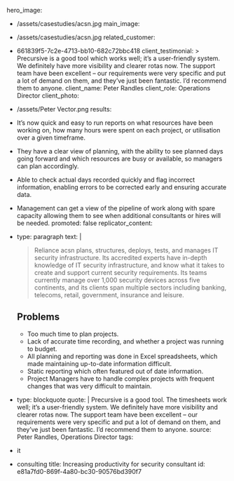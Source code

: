 hero_image:
  - /assets/casestudies/acsn.jpg
main_image:
  - /assets/casestudies/acsn.jpg
related_customer:
  - 661839f5-7c2e-4713-bb10-682c72bbc418
client_testimonial: >
  Precursive is a good tool which works well; it’s a user-friendly system. We definitely have more
  visibility and clearer rotas now. The support team have been excellent – our requirements were
  very specific and put a lot of demand on them, and they’ve just been fantastic. I’d recommend
  them to anyone.
client_name: Peter Randles
client_role: Operations Director
client_photo:
  - /assets/Peter Vector.png
results:
  - >
    It’s now quick and easy to run reports on what resources have been working on, how many hours were
    spent on each project, or utilisation over a given timeframe.
  - >
    They have a clear view of planning, with the ability to see planned days going forward and which
    resources are busy or available, so managers can plan accordingly.
  - >
    Able to check actual days recorded quickly and flag incorrect information, enabling errors to be
    corrected early and ensuring accurate data.
  - >
    Management can get a view of the pipeline of work along with spare capacity allowing them to see
    when additional consultants or hires will be needed.
promoted: false
replicator_content:
  - 
    type: paragraph
    text: |
      > Reliance acsn plans, structures, deploys, tests, and manages IT security infrastructure. Its accredited experts have in-depth knowledge of IT security infrastructure, and know what it takes to create and support current security requirements. Its teams currently manage over 1,000 security devices across five continents, and its clients span multiple sectors including banking, telecoms, retail, government, insurance and leisure.
      
      
      ## Problems
      
      - Too much time to plan projects.
      - Lack of accurate time recording, and whether a project was running to budget.
      - All planning and reporting was done in Excel spreadsheets, which made maintaining up-to-date information difficult.
      - Static reporting which often featured out of date information.
      - Project Managers have to handle complex projects with frequent changes that was very difficult to maintain.
  - 
    type: blockquote
    quote: |
      Precursive is a good tool. The timesheets work well; it’s a user-friendly system. We
      definitely have more visibility and clearer rotas now. The support team have been
      excellent – our requirements were very specific and put a lot of demand on them,
      and they’ve just been fantastic. I’d recommend them to anyone.
    source: Peter Randles, Operations Director
tags:
  - it
  - consulting
title: Increasing productivity for security consultant
id: e81a7fd0-869f-4a80-bc30-90576bd390f7
